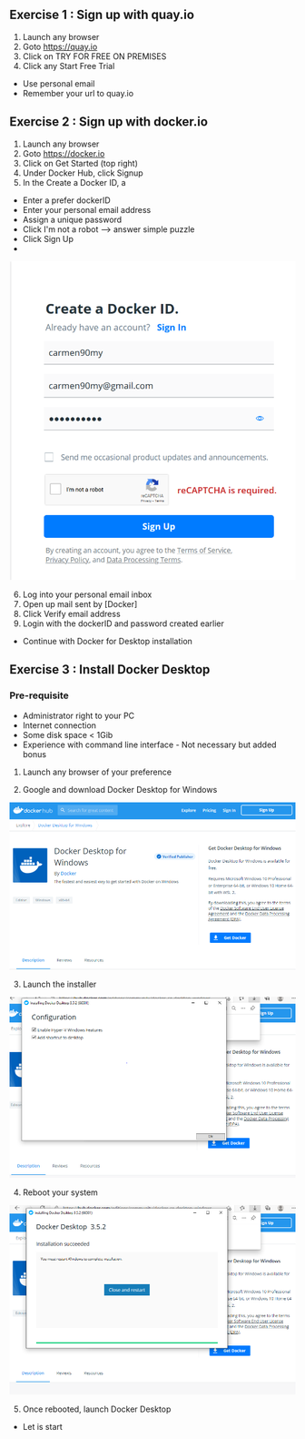## Exercise 1 : Sign up with quay.io
1. Launch any browser
2. Goto https://quay.io
3. Click on TRY FOR FREE ON PREMISES
4. Click any Start Free Trial
 
- Use personal email
- Remember your url to quay.io

## Exercise 2 : Sign up with docker.io
1. Launch any browser
2. Goto https://docker.io
3. Click on Get Started (top right)
4. Under Docker Hub, click Signup
5. In the Create a Docker ID,  a
- Enter a prefer dockerID
- Enter your personal email address
- Assign a unique password 
- Click I'm not a robot --> answer simple puzzle
- Click Sign Up
-
![image](images/sign_up_dockerio.png)

6. Log into your personal email inbox
7. Open up mail sent by [Docker]
8. Click Verify email address
9. Login with the dockerID and password created earlier
- Continue with Docker for Desktop installation

## Exercise 3 : Install Docker Desktop
### Pre-requisite
- Administrator right to your PC
- Internet connection
- Some disk space < 1Gib
- Experience with command line interface - Not necessary but added bonus

1. Launch any browser of your preference

2. Google and download Docker Desktop for Windows

![download](images/download_docker_desktop_installer.png)

3. Launch the installer

![download](images/install_docker_for_desktop.png)

4. Reboot your system

![download](images/reboot.png)

5. Once rebooted, launch Docker Desktop
- Let is start

